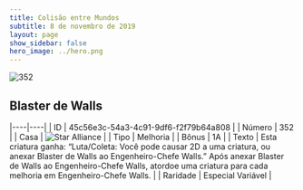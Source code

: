 ```yaml
---
title: Colisão entre Mundos
subtitle: 8 de novembro de 2019
layout: page
show_sidebar: false
hero_image: ../hero.png
---
```


![352](https://cdn.keyforgegame.com/media/card_front/pt/452_352_3RP8F55Q9W7P_pt.png)

## Blaster de Walls

|----|----|
| ID | 45c56e3c-54a3-4c91-9df6-f2f79b64a808 |
| Número | 352 |
| Casa | ![Star Alliance](https://archonarcana.com/images/thumb/7/7d/Star_Alliance.png/22px-Star_Alliance.png "Aliança Estelar") |
| Tipo | Melhoria |
| Bônus | 1A |
| Texto | Esta criatura ganha: “Luta/Coleta: Você pode causar 2D a uma criatura, ou anexar Blaster de Walls ao Engenheiro-Chefe Walls.” Após anexar Blaster de Walls ao Engenheiro-Chefe Walls, atordoe uma criatura para cada melhoria em Engenheiro-Chefe Walls. |
| Raridade | Especial Variável |
